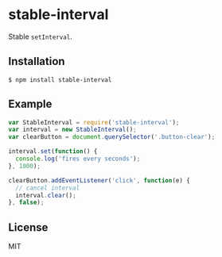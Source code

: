 
# stable-interval

Stable `setInterval`.

## Installation

    $ npm install stable-interval

## Example

```js
var StableInterval = require('stable-interval');
var interval = new StableInterval();
var clearButton = document.querySelector('.button-clear');

interval.set(function() {
  console.log('fires every seconds');
}, 1000);

clearButton.addEventListener('click', function(e) {
  // cancel interval
  interval.clear();
}, false);
```

## License

MIT
